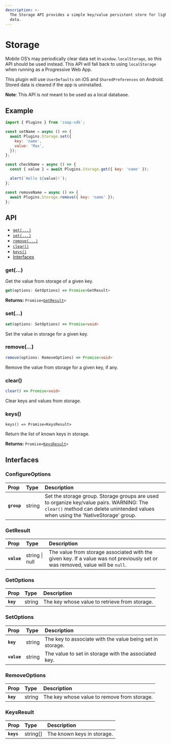 ```yaml
---
description: >-
  The Storage API provides a simple key/value persistent store for lightweight
  data.
---
```


# Storage

Mobile OS’s may periodically clear data set in `window.localStorage`, so this API should be used instead. This API will fall back to using `localStorage` when running as a Progressive Web App.

This plugin will use `UserDefaults` on iOS and `SharedPreferences` on Android. Stored data is cleared if the app is uninstalled.

**Note**: This API is _not_ meant to be used as a local database.

## Example

```javascript
import { Plugins } from 'zaap-sdk';

const setName = async () => {
  await Plugins.Storage.set({
    key: 'name',
    value: 'Max',
  });
};

const checkName = async () => {
  const { value } = await Plugins.Storage.get({ key: 'name' });

  alert(`Hello ${value}!`);
};

const removeName = async () => {
  await Plugins.Storage.remove({ key: 'name' });
};
```

## API

* [`get(...)`](storage.md#get)
* [`set(...)`](storage.md#set)
* [`remove(...)`](storage.md#remove)
* [`clear()`](storage.md#clear)
* [`keys()`](storage.md#keys)
* [Interfaces](storage.md#interfaces)

### get\(…\)

Get the value from storage of a given key.

```typescript
get(options: GetOptions) => Promise<GetResult>
```

**Returns:** `Promise<`[`GetResult`](storage.md#getresult)`>`

### set\(…\)

```typescript
set(options: SetOptions) => Promise<void>
```

Set the value in storage for a given key.

### remove\(…\)

```typescript
remove(options: RemoveOptions) => Promise<void>
```

Remove the value from storage for a given key, if any.

### clear\(\)

```typescript
clear() => Promise<void>
```

Clear keys and values from storage.

### keys\(\)

```text
keys() => Promise<KeysResult>
```

Return the list of known keys in storage.

**Returns:** `Promise<`[`KeysResult`](storage.md#keysresult)`>`

## Interfaces

### **ConfigureOptions**

| Prop | Type | Description |
| :--- | :--- | :--- |
| **`group`** | string | Set the storage group. Storage groups are used to organize key/value pairs. WARNING: The `clear()` method can delete unintended values when using the ‘NativeStorage’ group. |

### **GetResult**

| Prop | Type | Description |
| :--- | :--- | :--- |
| **`value`** | string \| null | The value from storage associated with the given key. If a value was not previously set or was removed, value will be `null`. |

### **GetOptions**

| Prop | Type | Description |
| :--- | :--- | :--- |
| **`key`** | string | The key whose value to retrieve from storage. |

### **SetOptions**

| Prop | Type | Description |
| :--- | :--- | :--- |
| **`key`** | string | The key to associate with the value being set in storage. |
| **`value`** | string | The value to set in storage with the associated key. |

### **RemoveOptions**

| Prop | Type | Description |
| :--- | :--- | :--- |
| **`key`** | string | The key whose value to remove from storage. |

### **KeysResult**

| Prop | Type | Description |
| :--- | :--- | :--- |
| **`keys`** | string\[\] | The known keys in storage. |

